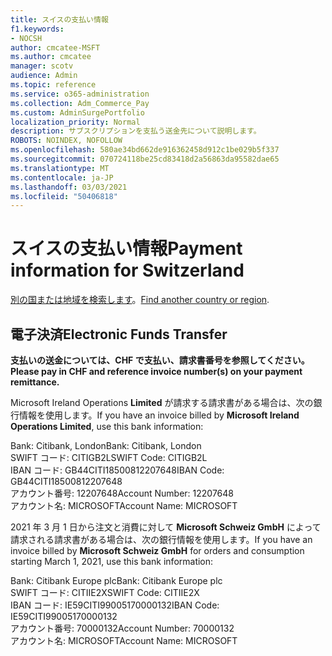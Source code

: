 ```yaml
---
title: スイスの支払い情報
f1.keywords:
- NOCSH
author: cmcatee-MSFT
ms.author: cmcatee
manager: scotv
audience: Admin
ms.topic: reference
ms.service: o365-administration
ms.collection: Adm_Commerce_Pay
ms.custom: AdminSurgePortfolio
localization_priority: Normal
description: サブスクリプションを支払う送金先について説明します。
ROBOTS: NOINDEX, NOFOLLOW
ms.openlocfilehash: 580ae34bd662de916362458d912c1be029b5f337
ms.sourcegitcommit: 070724118be25cd83418d2a56863da95582dae65
ms.translationtype: MT
ms.contentlocale: ja-JP
ms.lasthandoff: 03/03/2021
ms.locfileid: "50406818"
---
```

# <a name="payment-information-for-switzerland"></a><span data-ttu-id="3b8ce-103">スイスの支払い情報</span><span class="sxs-lookup"><span data-stu-id="3b8ce-103">Payment information for Switzerland</span></span>

<span data-ttu-id="3b8ce-104">[別の国または地域を検索します](../billing-and-payments/pay-for-your-subscription.md)。</span><span class="sxs-lookup"><span data-stu-id="3b8ce-104">[Find another country or region](../billing-and-payments/pay-for-your-subscription.md).</span></span>

## <a name="electronic-funds-transfer"></a><span data-ttu-id="3b8ce-105">電子決済</span><span class="sxs-lookup"><span data-stu-id="3b8ce-105">Electronic Funds Transfer</span></span>

<span data-ttu-id="3b8ce-106">**支払いの送金については、CHF で支払い、請求書番号を参照してください。**</span><span class="sxs-lookup"><span data-stu-id="3b8ce-106">**Please pay in CHF and reference invoice number(s) on your payment remittance.**</span></span>

<span data-ttu-id="3b8ce-107">Microsoft Ireland Operations **Limited** が請求する請求書がある場合は、次の銀行情報を使用します。</span><span class="sxs-lookup"><span data-stu-id="3b8ce-107">If you have an invoice billed by **Microsoft Ireland Operations Limited**, use this bank information:</span></span>

<span data-ttu-id="3b8ce-108">Bank: Citibank, London</span><span class="sxs-lookup"><span data-stu-id="3b8ce-108">Bank: Citibank, London</span></span>\
<span data-ttu-id="3b8ce-109">SWIFT コード: CITIGB2L</span><span class="sxs-lookup"><span data-stu-id="3b8ce-109">SWIFT Code: CITIGB2L</span></span>\
<span data-ttu-id="3b8ce-110">IBAN コード: GB44CITI18500812207648</span><span class="sxs-lookup"><span data-stu-id="3b8ce-110">IBAN Code: GB44CITI18500812207648</span></span>\
<span data-ttu-id="3b8ce-111">アカウント番号: 12207648</span><span class="sxs-lookup"><span data-stu-id="3b8ce-111">Account Number: 12207648</span></span>\
<span data-ttu-id="3b8ce-112">アカウント名: MICROSOFT</span><span class="sxs-lookup"><span data-stu-id="3b8ce-112">Account Name: MICROSOFT</span></span>

<span data-ttu-id="3b8ce-113">2021 年 3 月 1 日から注文と消費に対して **Microsoft Schweiz GmbH** によって請求される請求書がある場合は、次の銀行情報を使用します。</span><span class="sxs-lookup"><span data-stu-id="3b8ce-113">If you have an invoice billed by **Microsoft Schweiz GmbH** for orders and consumption starting March 1, 2021, use this bank information:</span></span>

<span data-ttu-id="3b8ce-114">Bank: Citibank Europe plc</span><span class="sxs-lookup"><span data-stu-id="3b8ce-114">Bank: Citibank Europe plc</span></span>\
<span data-ttu-id="3b8ce-115">SWIFT コード: CITIIE2X</span><span class="sxs-lookup"><span data-stu-id="3b8ce-115">SWIFT Code: CITIIE2X</span></span>\
<span data-ttu-id="3b8ce-116">IBAN コード: IE59CITI99005170000132</span><span class="sxs-lookup"><span data-stu-id="3b8ce-116">IBAN Code: IE59CITI99005170000132</span></span>\
<span data-ttu-id="3b8ce-117">アカウント番号: 70000132</span><span class="sxs-lookup"><span data-stu-id="3b8ce-117">Account Number: 70000132</span></span>\
<span data-ttu-id="3b8ce-118">アカウント名: MICROSOFT</span><span class="sxs-lookup"><span data-stu-id="3b8ce-118">Account Name: MICROSOFT</span></span>